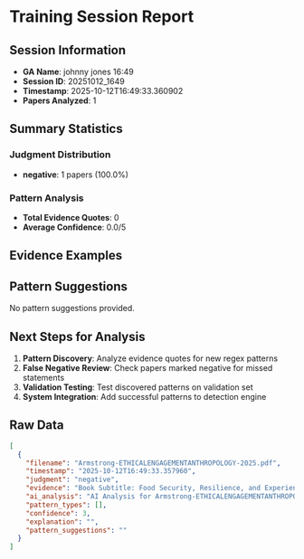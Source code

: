 # Training Session Report

## Session Information
- **GA Name**: johnny jones 16:49
- **Session ID**: 20251012_1649
- **Timestamp**: 2025-10-12T16:49:33.360902
- **Papers Analyzed**: 1

## Summary Statistics

### Judgment Distribution
- **negative**: 1 papers (100.0%)

### Pattern Analysis
- **Total Evidence Quotes**: 0
- **Average Confidence**: 0.0/5

## Evidence Examples

## Pattern Suggestions

No pattern suggestions provided.

## Next Steps for Analysis

1. **Pattern Discovery**: Analyze evidence quotes for new regex patterns
2. **False Negative Review**: Check papers marked negative for missed statements  
3. **Validation Testing**: Test discovered patterns on validation set
4. **System Integration**: Add successful patterns to detection engine

## Raw Data

```json
[
  {
    "filename": "Armstrong-ETHICALENGAGEMENTANTHROPOLOGY-2025.pdf",
    "timestamp": "2025-10-12T16:49:33.357960",
    "judgment": "negative",
    "evidence": "Book Subtitle: Food Security, Resilience, and Experiential Learning\nBook Editor(s): Dan Trudeau, William Moseley, Paul Schadewald\nPublished by: Lever Press. (2025)\nStable URL: https://www.jstor.org/stable/10.3998/mpub.14507779.18\nJSTOR is a not-for-profit service that helps scholars, researchers, and students discover, use, and build upon a wide\nrange of content in a trusted digital archive. We use information technology and tools to increase productivity and\nfacilitate new forms of scholarship. For more information about JSTOR, please contact support@jstor.org.",
    "ai_analysis": "AI Analysis for Armstrong-ETHICALENGAGEMENTANTHROPOLOGY-2025.pdf\n\nConfidence Level: None (0.000)\nRecommendation: No positionality detected\nPatterns Detected: None\n\n\nNo specific evidence excerpts extracted. Consider manual review of the full paper.\n\n\nAI Recommendation:\nNo clear positionality detected. Recommend categorizing as No positionality statements.",
    "pattern_types": [],
    "confidence": 3,
    "explanation": "",
    "pattern_suggestions": ""
  }
]
```
